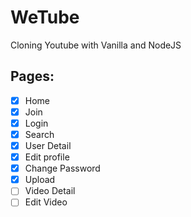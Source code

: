 # WeTube

Cloning Youtube with Vanilla and NodeJS

## Pages:

- [x] Home
- [x] Join
- [x] Login
- [x] Search
- [x] User Detail
- [x] Edit profile
- [x] Change Password
- [x] Upload
- [ ] Video Detail
- [ ] Edit Video